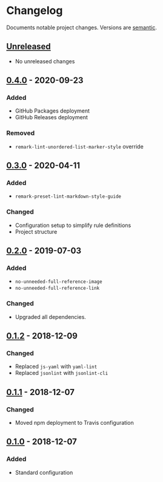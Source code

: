 # Changelog

Documents notable project changes. Versions are [semantic][].

## [Unreleased][]

- No unreleased changes

## [0.4.0][] - 2020-09-23

### Added
- GitHub Packages deployment
- GitHub Releases deployment

### Removed
- `remark-lint-unordered-list-marker-style` override

## [0.3.0][] - 2020-04-11

### Added
- `remark-preset-lint-markdown-style-guide`

### Changed
- Configuration setup to simplify rule definitions
- Project structure

## [0.2.0][] - 2019-07-03

### Added
- `no-unneeded-full-reference-image`
- `no-unneeded-full-reference-link`

### Changed
- Upgraded all dependencies.

## [0.1.2][] - 2018-12-09

### Changed
- Replaced `js-yaml` with `yaml-lint`
- Replaced `jsonlint` with `jsonlint-cli`

## [0.1.1][] - 2018-12-07

### Changed
- Moved npm deployment to Travis configuration

## [0.1.0][] - 2018-12-07

### Added
- Standard configuration

[unreleased]: https://github.com/mgsisk/remark-lint-config/compare/v0.4.0...HEAD
[0.4.0]: https://github.com/mgsisk/remark-lint-config/compare/v0.3.0...v0.4.0
[0.3.0]: https://github.com/mgsisk/remark-lint-config/compare/v0.2.0...v0.3.0
[0.2.0]: https://github.com/mgsisk/remark-lint-config/compare/v0.1.2...v0.2.0
[0.1.2]: https://github.com/mgsisk/remark-lint-config/compare/v0.1.1...v0.1.2
[0.1.1]: https://github.com/mgsisk/remark-lint-config/compare/v0.1.0...v0.1.1
[0.1.0]: https://github.com/mgsisk/remark-lint-config/tree/v0.1.0
[semantic]: https://semver.org
